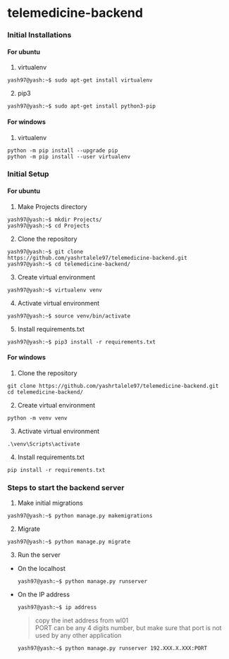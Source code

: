# telemedicine-backend

### Initial Installations
#### For ubuntu
1. virtualenv
```console
yash97@yash:~$ sudo apt-get install virtualenv
```
2. pip3
```console
yash97@yash:~$ sudo apt-get install python3-pip
```
#### For windows
1. virtualenv
```console
python -m pip install --upgrade pip
python -m pip install --user virtualenv
```

### Initial Setup
#### For ubuntu
1. Make Projects directory
```console
yash97@yash:~$ mkdir Projects/
yash97@yash:~$ cd Projects
```
2. Clone the repository
```console
yash97@yash:~$ git clone https://github.com/yashrtalele97/telemedicine-backend.git
yash97@yash:~$ cd telemedicine-backend/
```
3. Create virtual environment
```console
yash97@yash:~$ virtualenv venv
```
4. Activate virtual environment
```console
yash97@yash:~$ source venv/bin/activate
```
5. Install requirements.txt
```console
yash97@yash:~$ pip3 install -r requirements.txt
```
#### For windows
1. Clone the repository
```console
git clone https://github.com/yashrtalele97/telemedicine-backend.git
cd telemedicine-backend/
```
2. Create virtual environment
```console
python -m venv venv
```
3. Activate virtual environment
```console
.\venv\Scripts\activate
```
4. Install requirements.txt
```console
pip install -r requirements.txt
```

### Steps to start the backend server
1. Make initial migrations
```console
yash97@yash:~$ python manage.py makemigrations
```
2. Migrate
```console
yash97@yash:~$ python manage.py migrate
```
3. Run the server
  - On the localhost  
    ```console
    yash97@yash:~$ python manage.py runserver
    ```
  - On the IP address
    ```console
    yash97@yash:~$ ip address
    ```
   
    > copy the inet address from wl01 <br />
    > PORT can be any 4 digits number, but make sure that port is not used by any other application
    ```console
    yash97@yash:~$ python manage.py runserver 192.XXX.X.XXX:PORT
    ```
